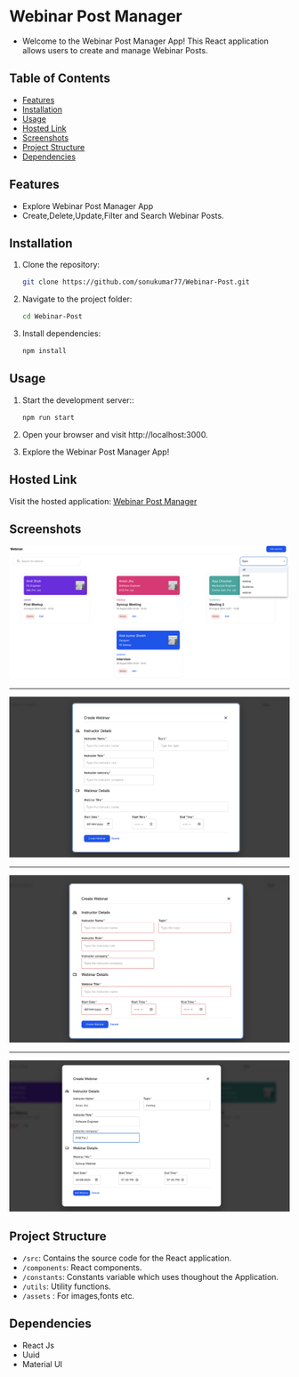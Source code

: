 # Webinar Post Manager

- Welcome to the Webinar Post Manager App! This React application allows users to create and manage Webinar Posts.

## Table of Contents

- [Features](#features)
- [Installation](#installation)
- [Usage](#usage)
- [Hosted Link](#hosted-link)
- [Screenshots](#screenshots)
- [Project Structure](#project-structure)
- [Dependencies](#dependencies)

## Features

- Explore Webinar Post Manager App
- Create,Delete,Update,Filter and Search Webinar Posts.

## Installation

1. Clone the repository:

   ```bash
   git clone https://github.com/sonukumar77/Webinar-Post.git

   ```

2. Navigate to the project folder:

   ```bash
   cd Webinar-Post

   ```

3. Install dependencies:

   ```bash
   npm install
   ```

## Usage

1. Start the development server::

   ```bash
   npm run start

   ```

2. Open your browser and visit http://localhost:3000.

3. Explore the Webinar Post Manager App!

## Hosted Link

Visit the hosted application: [Webinar Post Manager](https://webinar-post.vercel.app/)

## Screenshots

![image](https://github.com/sonukumar77/Webinar-Post/blob/main/src/assets/screenshots/list.png)

---

![image](https://github.com/sonukumar77/Webinar-Post/blob/main/src/assets/screenshots/create.png)

---

![image](https://github.com/sonukumar77/Webinar-Post/blob/main/src/assets/screenshots/error.png)

---

![image](https://github.com/sonukumar77/Webinar-Post/blob/main/src/assets/screenshots/edit.png)

## Project Structure

- `/src`: Contains the source code for the React application.
- `/components`: React components.
- `/constants`: Constants variable which uses thoughout the Application.
- `/utils`: Utility functions.
- `/assets` : For images,fonts etc.

## Dependencies

- React Js
- Uuid
- Material UI
